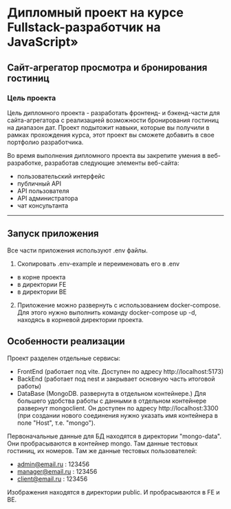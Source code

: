# Дипломный проект на курсе Fullstack-разработчик на JavaScript»

## Cайт-агрегатор просмотра и бронирования гостиниц

### Цель проекта

Цель дипломного проекта - разработать фронтенд- и бэкенд-части для сайта-агрегатора с реализацией возможности бронирования гостиниц на диапазон дат. Проект подытожит навыки, которые вы получили в рамках прохождения курса, этот проект вы сможете добавить в свое портфолио разработчика.

Во время выполнения дипломного проекта вы закрепите умения в веб-разработке, разработав следующие элементы веб-сайта:
- пользовательский интерфейс
- публичный API
- API пользователя
- API администратора
- чат консультанта

-----

## Запуск приложения

Все части приложения используют .env файлы.

1. Скопировать .env-example и переименовать его в .env 
- в корне проекта
- в директории FE
- в директории BE

2. Приложение можно развернуть с использованием docker-compose. Для этого нужно выполнить команду docker-compose up -d, находясь в корневой директории проекта.

## Особенности реализации

Проект разделен отдельные сервисы:
- FrontEnd (работает под vite. Доступен по адресу http://localhost:5173)
- BackEnd (работает под nest и закрывает основную часть итоговой работы)
- DataBase (MongoDB. развернута в отдельном контейнере.) Для большего удобства работы с данными в отдельном контейнере развернут mongoclient. Он доступен по адресу http://localhost:3300 (при создании нового соединения нужно указать имя контейнера в поле "Host", т.е. "mongo").

Первоначальные данные для БД находятся в директории "mongo-data". Они пробрасываются в контейнер mongo.
Там данные тестовых гостиниц, их номеров. 
Там же данные тестовых пользователей:
- admin@email.ru : 123456
- manager@email.ru : 123456
- client@email.ru : 123456

Изображения находятся в директории public. И пробрасываются в FE и BE.